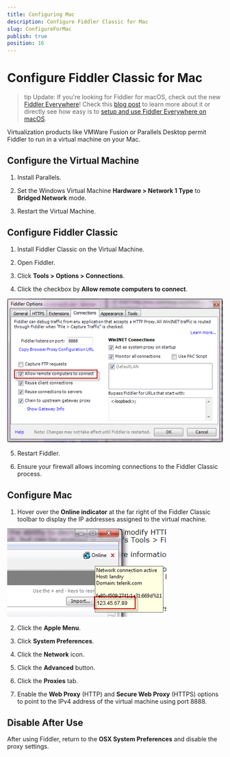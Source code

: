 ```yaml
---
title: Configuring Mac
description: Configure Fiddler Classic for Mac
slug: ConfigureForMac
publish: true
position: 16
---
```


Configure Fiddler Classic for Mac
=========================

>tip Update: If you're looking for Fiddler for macOS, check out the new [Fiddler Everywhere](https://www.telerik.com/fiddler/fiddler-everywhere)! Check this [blog post](https://www.telerik.com/blogs/new-release-fiddler-everywhere-3) to learn more about it or directly see how easy is to [setup and use Fiddler Everywhere on macOS](http://docs.telerik.com/fiddler-everywhere/get-started/quickstart-macos.html).


Virtualization products like VMWare Fusion or Parallels Desktop permit Fiddler to run in a virtual machine on your Mac.

Configure the Virtual Machine
-----------------------------

1. Install Parallels.

2. Set the Windows Virtual Machine **Hardware > Network 1 Type** to **Bridged Network** mode.

3. Restart the Virtual Machine.

Configure Fiddler Classic
-------------------------

1. Install Fiddler Classic on the Virtual Machine.

2. Open Fiddler.

3. Click **Tools > Options > Connections**.

4. Click the checkbox by **Allow remote computers to connect**. 

 ![Allow remote computers to connect][1]

5. Restart Fiddler.

6. Ensure your firewall allows incoming connections to the Fiddler Classic process. 

Configure Mac 
-------------

1. Hover over the **Online indicator** at the far right of the Fiddler Classic toolbar to display the IP addresses assigned to the virtual machine.

 ![Online Tooltip][2]

2. Click the **Apple Menu**.

3. Click **System Preferences**. 

4. Click the **Network** icon.

5. Click the **Advanced** button. 

6. Click the **Proxies** tab. 

7. Enable the **Web Proxy** (HTTP) and **Secure Web Proxy** (HTTPS) options to point to the IPv4 address of the virtual machine using port 8888.

Disable After Use
-----------------

After using Fiddler, return to the **OSX System Preferences** and disable the proxy settings.

[1]: ../../images/ConfigureForMac/AllowRemoteComputersToConnect.png
[2]: ../../images/ConfigureForMac/OnlineTooltip.png
